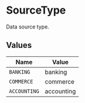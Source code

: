 # SourceType

Data source type.


## Values

| Name         | Value        |
| ------------ | ------------ |
| `BANKING`    | banking      |
| `COMMERCE`   | commerce     |
| `ACCOUNTING` | accounting   |